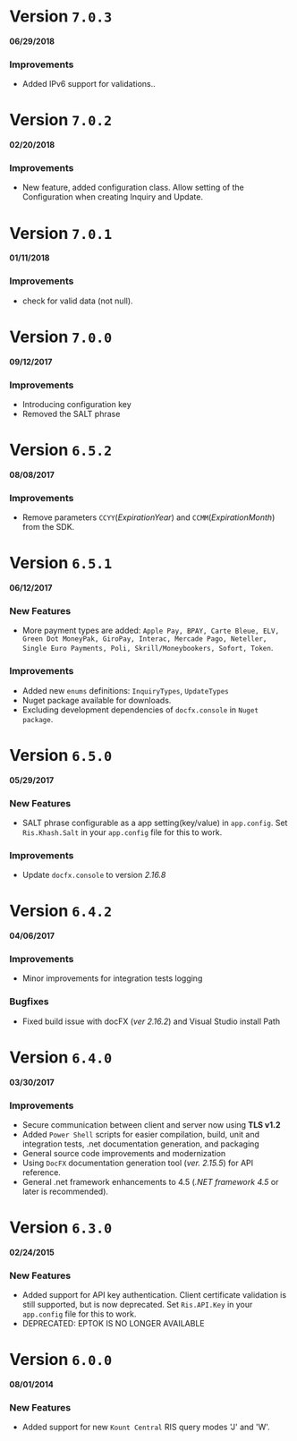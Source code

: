 Version `7.0.3` 
==========================
 **06/29/2018**

### Improvements
* Added IPv6 support for validations..

Version `7.0.2` 
==========================
 **02/20/2018**

### Improvements
* New feature, added configuration class. Allow setting of the Configuration when creating Inquiry and Update.

Version `7.0.1` 
==========================
 **01/11/2018**

### Improvements
* check for valid data (not null).


Version `7.0.0` 
==========================
 **09/12/2017**

### Improvements
* Introducing configuration key
* Removed the SALT phrase

Version `6.5.2` 
==========================
 **08/08/2017**

### Improvements
* Remove parameters `CCYY`(*ExpirationYear*) and `CCMM`(*ExpirationMonth*) from the SDK.

Version `6.5.1` 
==========================
 **06/12/2017**

### New Features
* More payment types are added: `Apple Pay, BPAY, Carte Bleue, ELV, Green Dot MoneyPak, GiroPay, Interac, Mercade Pago, Neteller, Single Euro Payments, Poli, Skrill/Moneybookers, Sofort, Token`. 

### Improvements
* Added new `enums` definitions: `InquiryTypes`, `UpdateTypes`
* Nuget package available for downloads.
* Excluding development dependencies of `docfx.console` in `Nuget package`.

Version `6.5.0`
==========================
**05/29/2017**

### New Features
* SALT phrase configurable as a app setting(key/value) in `app.config`.
    Set `Ris.Khash.Salt` in your `app.config` file for this to work.

### Improvements
* Update `docfx.console` to version *2.16.8*

Version `6.4.2` 
==========================
 **04/06/2017**

### Improvements
* Minor improvements for integration tests logging

### Bugfixes
* Fixed build issue with docFX (*ver 2.16.2*) and Visual Studio install Path   

Version `6.4.0` 
==========================
**03/30/2017**

### Improvements
* Secure communication between client and server now using **TLS v1.2**
* Added `Power Shell` scripts for easier compilation, build, unit and integration tests, .net documentation generation, and packaging
* General source code improvements and modernization
* Using `DocFX` documentation generation tool (*ver. 2.15.5*) for API reference. 
* General .net framework enhancements to 4.5 (*.NET framework 4.5* or later is recommended).

Version `6.3.0`
==========================
**02/24/2015**

### New Features
* Added support for API key authentication. Client certificate validation is still supported,
    but is now deprecated. Set `Ris.API.Key` in your `app.config` file for this to work.
* DEPRECATED: EPTOK IS NO LONGER AVAILABLE 

Version `6.0.0` 
==========================
**08/01/2014**

### New Features
* Added support for new `Kount Central` RIS query modes 'J' and 'W'.
